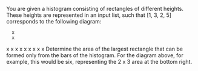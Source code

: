 You are given a histogram consisting of rectangles of different heights. These heights are represented in an input list, such that [1, 3, 2, 5] corresponds to the following diagram:

      x
      x  
  x   x
  x x x
x x x x
Determine the area of the largest rectangle that can be formed only from the bars of the histogram. For the diagram above, for example, this would be six, representing the 2 x 3 area at the bottom right.
